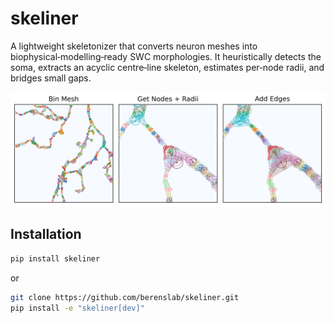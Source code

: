 # skeliner

A lightweight skeletonizer that converts neuron meshes into biophysical‑modelling‑ready SWC morphologies. It heuristically detects the soma, extracts an acyclic centre‑line skeleton, estimates per‑node radii, and bridges small gaps.

![](./.github/banner.png)

## Installation

```bash
pip install skeliner
```

or

```bash
git clone https://github.com/berenslab/skeliner.git
pip install -e "skeliner[dev]"
```
